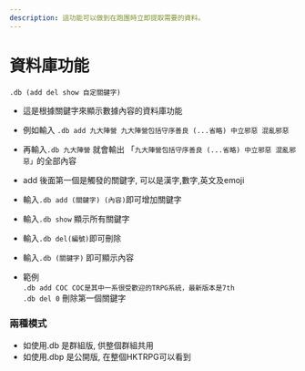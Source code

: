 ```yaml
---
description: 這功能可以做到在跑團時立即提取需要的資料。
---
```


# 資料庫功能



`.db (add del show 自定關鍵字)`

* 這是根據關鍵字來顯示數據內容的資料庫功能
* 例如輸入 `.db add 九大陣營 九大陣營包括守序善良 (...省略) 中立邪惡 混亂邪惡`
* 再輸入`.db 九大陣營` 就會輸出 「`九大陣營包括守序善良 (...省略) 中立邪惡 混亂邪惡」`的全部內容
* add 後面第一個是觸發的關鍵字, 可以是漢字,數字,英文及emoji



* 輸入`.db add (關鍵字) (內容)`即可增加關鍵字
* 輸入`.db show` 顯示所有關鍵字
* 輸入`.db del(編號)`即可刪除
* 輸入`.db (關鍵字)` 即可顯示內容
* 範例\
  `.db add COC COC是其中一系很受歡迎的TRPG系統，最新版本是7th`\
  `.db del 0` 刪除第一個關鍵字



### 兩種模式

* 如使用.db 是群組版, 供整個群組共用&#x20;
* 如使用.dbp 是公開版, 在整個HKTRPG可以看到&#x20;
